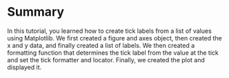 # Summary

In this tutorial, you learned how to create tick labels from a list of values using Matplotlib. We first created a figure and axes object, then created the x and y data, and finally created a list of labels. We then created a formatting function that determines the tick label from the value at the tick and set the tick formatter and locator. Finally, we created the plot and displayed it.
